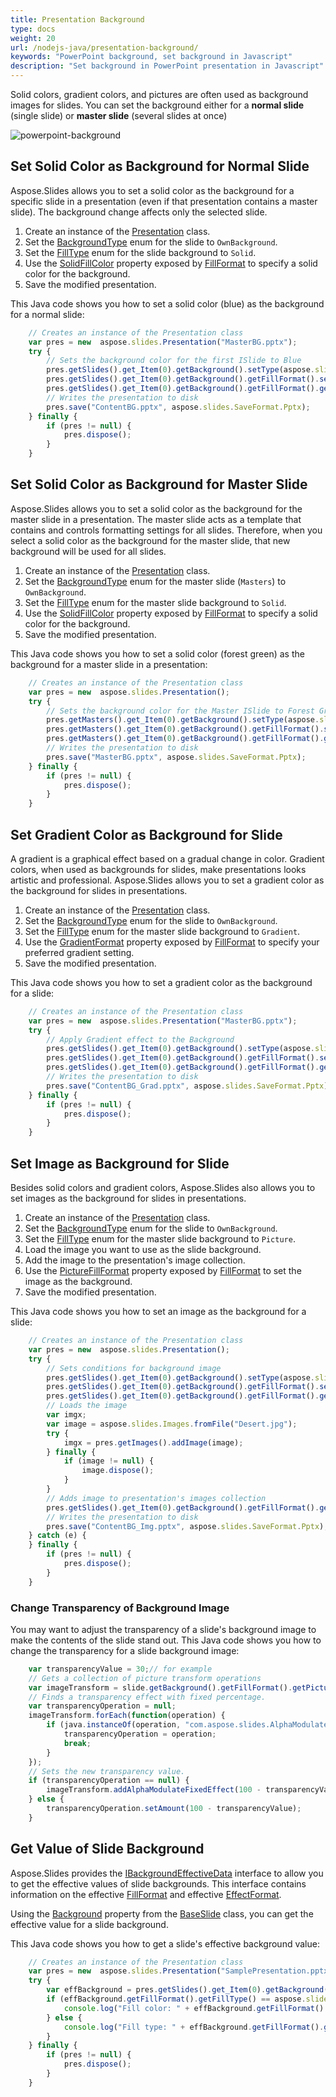```yaml
---
title: Presentation Background
type: docs
weight: 20
url: /nodejs-java/presentation-background/
keywords: "PowerPoint background, set background in Javascript"
description: "Set background in PowerPoint presentation in Javascript"
---
```


Solid colors, gradient colors, and pictures are often used as background images for slides. You can set the background either for a **normal slide** (single slide) or **master slide** (several slides at once)

<img src="powerpoint-background.png" alt="powerpoint-background"  />

## **Set Solid Color as Background for Normal Slide**

Aspose.Slides allows you to set a solid color as the background for a specific slide in a presentation (even if that presentation contains a master slide). The background change affects only the selected slide.

1. Create an instance of the [Presentation](https://reference.aspose.com/slides/nodejs-java/aspose.slides/Presentation) class.
2. Set the [BackgroundType](https://reference.aspose.com/slides/nodejs-java/aspose.slides/backgroundtype/) enum for the slide to `OwnBackground`.
3. Set the [FillType](https://reference.aspose.com/slides/nodejs-java/aspose.slides/filltype/) enum for the slide background to `Solid`.
4. Use the [SolidFillColor](https://reference.aspose.com/slides/nodejs-java/aspose.slides/fillformat/#getSolidFillColor--) property exposed by [FillFormat](https://reference.aspose.com/slides/nodejs-java/aspose.slides/fillformat/) to specify a solid color for the background.
5. Save the modified presentation.

This Java code shows you how to set a solid color (blue) as the background for a normal slide: 

```javascript
    // Creates an instance of the Presentation class
    var pres = new  aspose.slides.Presentation("MasterBG.pptx");
    try {
        // Sets the background color for the first ISlide to Blue
        pres.getSlides().get_Item(0).getBackground().setType(aspose.slides.BackgroundType.OwnBackground);
        pres.getSlides().get_Item(0).getBackground().getFillFormat().setFillType(aspose.slides.FillType.Solid);
        pres.getSlides().get_Item(0).getBackground().getFillFormat().getSolidFillColor().setColor(java.getStaticFieldValue("java.awt.Color", "BLUE"));
        // Writes the presentation to disk
        pres.save("ContentBG.pptx", aspose.slides.SaveFormat.Pptx);
    } finally {
        if (pres != null) {
            pres.dispose();
        }
    }
```

## **Set Solid Color as Background for Master Slide**

Aspose.Slides allows you to set a solid color as the background for the master slide in a presentation. The master slide acts as a template that contains and controls formatting settings for all slides. Therefore, when you select a solid color as the background for the master slide, that new background will be used for all slides.

1. Create an instance of the [Presentation](https://reference.aspose.com/slides/nodejs-java/aspose.slides/Presentation) class.
2. Set the  [BackgroundType](https://reference.aspose.com/slides/nodejs-java/aspose.slides/backgroundtype/) enum for the master slide (`Masters`) to `OwnBackground`.
3. Set the [FillType](https://reference.aspose.com/slides/nodejs-java/aspose.slides/filltype/) enum for the master slide background to `Solid`.
4. Use the [SolidFillColor](https://reference.aspose.com/slides/nodejs-java/aspose.slides/fillformat/#getSolidFillColor--) property exposed by [FillFormat](https://reference.aspose.com/slides/nodejs-java/aspose.slides/fillformat/) to specify a solid color for the background.
5. Save the modified presentation.

This Java code shows you how to set a solid color (forest green) as the background for a master slide in a presentation:

```javascript
    // Creates an instance of the Presentation class
    var pres = new  aspose.slides.Presentation();
    try {
        // Sets the background color for the Master ISlide to Forest Green
        pres.getMasters().get_Item(0).getBackground().setType(aspose.slides.BackgroundType.OwnBackground);
        pres.getMasters().get_Item(0).getBackground().getFillFormat().setFillType(aspose.slides.FillType.Solid);
        pres.getMasters().get_Item(0).getBackground().getFillFormat().getSolidFillColor().setColor(java.getStaticFieldValue("java.awt.Color", "GREEN"));
        // Writes the presentation to disk
        pres.save("MasterBG.pptx", aspose.slides.SaveFormat.Pptx);
    } finally {
        if (pres != null) {
            pres.dispose();
        }
    }
```

## **Set Gradient Color as Background for Slide**

A gradient is a graphical effect based on a gradual change in color. Gradient colors, when used as backgrounds for slides, make presentations looks artistic and professional. Aspose.Slides allows you to set a gradient color as the background for slides in presentations.

1. Create an instance of the [Presentation](https://reference.aspose.com/slides/nodejs-java/aspose.slides/Presentation) class.
2. Set the [BackgroundType](https://reference.aspose.com/slides/nodejs-java/aspose.slides/backgroundtype/) enum for the slide to `OwnBackground`.
3. Set the [FillType](https://reference.aspose.com/slides/nodejs-java/aspose.slides/filltype/) enum for the master slide background to `Gradient`.
4. Use the [GradientFormat](https://reference.aspose.com/slides/nodejs-java/aspose.slides/fillformat/#getGradientFormat--) property exposed by [FillFormat](https://reference.aspose.com/slides/nodejs-java/aspose.slides/fillformat/) to specify your preferred gradient setting.
5. Save the modified presentation.

This Java code shows you how to set a gradient color as the background for a slide:

```javascript
    // Creates an instance of the Presentation class
    var pres = new  aspose.slides.Presentation("MasterBG.pptx");
    try {
        // Apply Gradient effect to the Background
        pres.getSlides().get_Item(0).getBackground().setType(aspose.slides.BackgroundType.OwnBackground);
        pres.getSlides().get_Item(0).getBackground().getFillFormat().setFillType(aspose.slides.FillType.Gradient);
        pres.getSlides().get_Item(0).getBackground().getFillFormat().getGradientFormat().setTileFlip(aspose.slides.TileFlip.FlipBoth);
        // Writes the presentation to disk
        pres.save("ContentBG_Grad.pptx", aspose.slides.SaveFormat.Pptx);
    } finally {
        if (pres != null) {
            pres.dispose();
        }
    }
```

## **Set Image as Background for Slide**

Besides solid colors and gradient colors, Aspose.Slides also allows you to set images as the background for slides in presentations.

1. Create an instance of the [Presentation](https://reference.aspose.com/slides/nodejs-java/aspose.slides/Presentation) class.
2. Set the [BackgroundType](https://reference.aspose.com/slides/nodejs-java/aspose.slides/backgroundtype/) enum for the slide to `OwnBackground`.
3. Set the  [FillType](https://reference.aspose.com/slides/nodejs-java/aspose.slides/filltype/) enum for the master slide background to `Picture`.
4. Load the image you want to use as the slide background.
5. Add the image to the presentation's image collection.
6. Use the [PictureFillFormat](https://reference.aspose.com/slides/nodejs-java/aspose.slides/fillformat/#getPictureFillFormat--) property exposed by [FillFormat](https://reference.aspose.com/slides/nodejs-java/aspose.slides/fillformat/) to set the image as the background.
7. Save the modified presentation.

This Java code shows you how to set an image as the background for a slide: 

```javascript
    // Creates an instance of the Presentation class
    var pres = new  aspose.slides.Presentation();
    try {
        // Sets conditions for background image
        pres.getSlides().get_Item(0).getBackground().setType(aspose.slides.BackgroundType.OwnBackground);
        pres.getSlides().get_Item(0).getBackground().getFillFormat().setFillType(aspose.slides.FillType.Picture);
        pres.getSlides().get_Item(0).getBackground().getFillFormat().getPictureFillFormat().setPictureFillMode(aspose.slides.PictureFillMode.Stretch);
        // Loads the image
        var imgx;
        var image = aspose.slides.Images.fromFile("Desert.jpg");
        try {
            imgx = pres.getImages().addImage(image);
        } finally {
            if (image != null) {
                image.dispose();
            }
        }
        // Adds image to presentation's images collection
        pres.getSlides().get_Item(0).getBackground().getFillFormat().getPictureFillFormat().getPicture().setImage(imgx);
        // Writes the presentation to disk
        pres.save("ContentBG_Img.pptx", aspose.slides.SaveFormat.Pptx);
    } catch (e) {
    } finally {
        if (pres != null) {
            pres.dispose();
        }
    }
```

### **Change Transparency of Background Image**

You may want to adjust the transparency of a slide's background image to make the contents of the slide stand out. This Java code shows you how to change the transparency for a slide background image:

```javascript
    var transparencyValue = 30;// for example
    // Gets a collection of picture transform operations
    var imageTransform = slide.getBackground().getFillFormat().getPictureFillFormat().getPicture().getImageTransform();
    // Finds a transparency effect with fixed percentage.
    var transparencyOperation = null;
    imageTransform.forEach(function(operation) {
        if (java.instanceOf(operation, "com.aspose.slides.AlphaModulateFixed")) {
            transparencyOperation = operation;
            break;
        }
    });
    // Sets the new transparency value.
    if (transparencyOperation == null) {
        imageTransform.addAlphaModulateFixedEffect(100 - transparencyValue);
    } else {
        transparencyOperation.setAmount(100 - transparencyValue);
    }
```

## **Get Value of Slide Background**

Aspose.Slides provides the [IBackgroundEffectiveData](https://reference.aspose.com/slides/nodejs-java/aspose.slides/ibackgroundeffectivedata/) interface to allow you to get the effective values of slide backgrounds. This interface contains information on the effective [FillFormat](https://reference.aspose.com/slides/nodejs-java/aspose.slides/ibackgroundeffectivedata/#getFillFormat--) and effective [EffectFormat](https://reference.aspose.com/slides/nodejs-java/aspose.slides/ibackgroundeffectivedata/#getEffectFormat--).

Using the [Background](https://reference.aspose.com/slides/nodejs-java/aspose.slides/baseslide/#getBackground--) property from the [BaseSlide](https://reference.aspose.com/slides/nodejs-java/aspose.slides/baseslide/) class, you can get the effective value for a slide background.

This Java code shows you how to get a slide's effective background value:

```javascript
    // Creates an instance of the Presentation class
    var pres = new  aspose.slides.Presentation("SamplePresentation.pptx");
    try {
        var effBackground = pres.getSlides().get_Item(0).getBackground().getEffective();
        if (effBackground.getFillFormat().getFillType() == aspose.slides.FillType.Solid) {
            console.log("Fill color: " + effBackground.getFillFormat().getSolidFillColor());
        } else {
            console.log("Fill type: " + effBackground.getFillFormat().getFillType());
        }
    } finally {
        if (pres != null) {
            pres.dispose();
        }
    }
```



